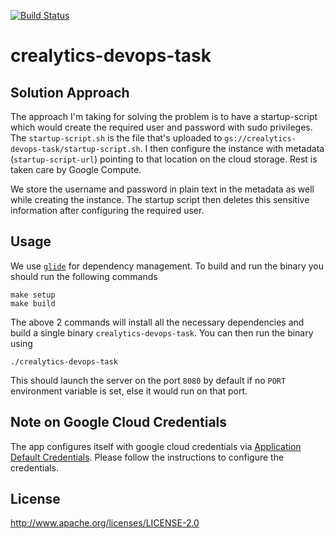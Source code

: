 [![Build Status](https://travis-ci.org/ashwanthkumar/crealytics-devops-task.svg?branch=master)](https://travis-ci.org/ashwanthkumar/crealytics-devops-task)
# crealytics-devops-task

## Solution Approach
The approach I'm taking for solving the problem is to have a startup-script which would create the required user and password with sudo privileges. The `startup-script.sh` is the file that's uploaded to `gs://crealytics-devops-task/startup-script.sh`. I then configure the instance with metadata (`startup-script-url`) pointing to that location on the cloud storage. Rest is taken care by Google Compute.

We store the username and password in plain text in the metadata as well while creating the instance. The startup script then deletes this sensitive information after configuring the required user.

## Usage
We use [`glide`](https://glide.sh/) for dependency management. To build and run the binary you should run the following commands

```
make setup
make build
```

The above 2 commands will install all the necessary dependencies and build a single binary `crealytics-devops-task`. You can then run the binary using

```
./crealytics-devops-task
```

This should launch the server on the port `8080` by default if no `PORT` environment variable is set, else it would run on that port.

## Note on Google Cloud Credentials
The app configures itself with google cloud credentials via [Application Default Credentials](https://developers.google.com/identity/protocols/application-default-credentials). Please follow the instructions to configure the credentials.

## License
http://www.apache.org/licenses/LICENSE-2.0
